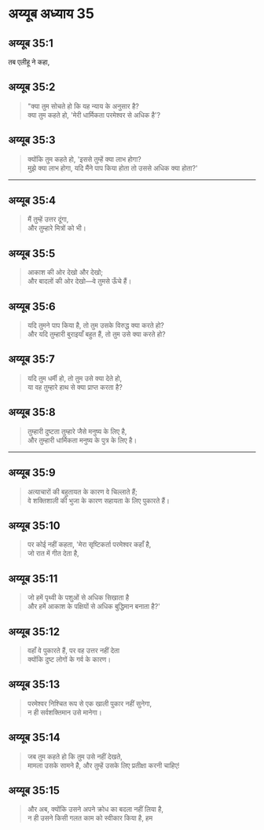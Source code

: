 # अय्यूब अध्याय 35

## अय्यूब 35:1

तब एलीहू ने कहा,

## अय्यूब 35:2

> "क्या तुम सोचते हो कि यह न्याय के अनुसार है?  
> क्या तुम कहते हो, 'मेरी धार्मिकता परमेश्वर से अधिक है'?

## अय्यूब 35:3

> क्योंकि तुम कहते हो, 'इससे तुम्हें क्या लाभ होगा?  
> मुझे क्या लाभ होगा, यदि मैंने पाप किया होता तो उससे अधिक क्या होता?'

---

## अय्यूब 35:4

> मैं तुम्हें उत्तर दूंगा,  
> और तुम्हारे मित्रों को भी।

## अय्यूब 35:5

> आकाश की ओर देखो और देखो;  
> और बादलों की ओर देखो—वे तुमसे ऊँचे हैं।

## अय्यूब 35:6

> यदि तुमने पाप किया है, तो तुम उसके विरुद्ध क्या करते हो?  
> और यदि तुम्हारी बुराइयाँ बहुत हैं, तो तुम उसे क्या करते हो?

## अय्यूब 35:7

> यदि तुम धर्मी हो, तो तुम उसे क्या देते हो,  
> या वह तुम्हारे हाथ से क्या प्राप्त करता है?

## अय्यूब 35:8

> तुम्हारी दुष्टता तुम्हारे जैसे मनुष्य के लिए है,  
> और तुम्हारी धार्मिकता मनुष्य के पुत्र के लिए है।

---

## अय्यूब 35:9

> अत्याचारों की बहुतायत के कारण वे चिल्लाते हैं;  
> वे शक्तिशाली की भुजा के कारण सहायता के लिए पुकारते हैं।

## अय्यूब 35:10

> पर कोई नहीं कहता, 'मेरा सृष्टिकर्ता परमेश्वर कहाँ है,  
> जो रात में गीत देता है,

## अय्यूब 35:11

> जो हमें पृथ्वी के पशुओं से अधिक सिखाता है  
> और हमें आकाश के पक्षियों से अधिक बुद्धिमान बनाता है?'

## अय्यूब 35:12

> वहाँ वे पुकारते हैं, पर वह उत्तर नहीं देता  
> क्योंकि दुष्ट लोगों के गर्व के कारण।

## अय्यूब 35:13

> परमेश्वर निश्चित रूप से एक खाली पुकार नहीं सुनेगा,  
> न ही सर्वशक्तिमान उसे मानेगा।

## अय्यूब 35:14

> जब तुम कहते हो कि तुम उसे नहीं देखते,  
> मामला उसके सामने है, और तुम्हें उसके लिए प्रतीक्षा करनी चाहिए!

## अय्यूब 35:15

> और अब, क्योंकि उसने अपने क्रोध का बदला नहीं लिया है,  
> न ही उसने किसी गलत काम को स्वीकार किया है, हम
